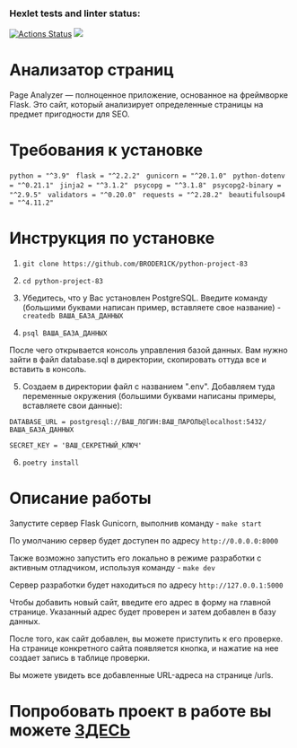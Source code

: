 ### Hexlet tests and linter status:
[![Actions Status](https://github.com/BRODER1CK/python-project-83/workflows/hexlet-check/badge.svg)](https://github.com/BRODER1CK/python-project-83/actions) <a href="https://codeclimate.com/github/BRODER1CK/python-project-83/maintainability"><img src="https://api.codeclimate.com/v1/badges/378427d63fd8f26bf2e8/maintainability" /></a>

# Анализатор страниц

Page Analyzer — полноценное приложение, основанное на фреймворке Flask. Это сайт, который анализирует определенные страницы на предмет пригодности для SEO.

# Требования к установке

 `python = "^3.9" `
 `flask = "^2.2.2" `
 `gunicorn = "^20.1.0" `
 `python-dotenv = "^0.21.1" `
 `jinja2 = "^3.1.2" `
 `psycopg = "^3.1.8" `
 `psycopg2-binary = "^2.9.5" `
 `validators = "^0.20.0" `
 `requests = "^2.28.2" `
 `beautifulsoup4 = "^4.11.2" `

# Инструкция по установке

1. `git clone https://github.com/BRODER1CK/python-project-83`

2. `cd python-project-83`

3. Убедитесь, что у Вас установлен PostgreSQL. Введите команду (большими буквами написан пример, вставляете свое название) - `createdb ВАША_БАЗА_ДАННЫХ`

4. `psql ВАША_БАЗА_ДАННЫХ`

После чего открывается консоль управления базой данных. Вам нужно зайти в файл database.sql в директории, скопировать оттуда все и вставить в консоль.

5. Создаем в директории файл с названием ".env". Добавляем туда переменные окружения (большими буквами написаны примеры, вставляете свои данные):

`DATABASE_URL = postgresql://ВАШ_ЛОГИН:ВАШ_ПАРОЛЬ@localhost:5432/ВАША_БАЗА_ДАННЫХ`

`SECRET_KEY = 'ВАШ_СЕКРЕТНЫЙ_КЛЮЧ'`

6. `poetry install`

# Описание работы

Запустите сервер Flask Gunicorn, выполнив команду - `make start`

По умолчанию сервер будет доступен по адресу `http://0.0.0.0:8000`

Также возможно запустить его локально в режиме разработки с активным отладчиком, используя команду - `make dev`

Сервер разработки будет находиться по адресу `http://127.0.0.1:5000`

Чтобы добавить новый сайт, введите его адрес в форму на главной странице. Указанный адрес будет проверен и затем добавлен в базу данных.

После того, как сайт добавлен, вы можете приступить к его проверке. На странице конкретного сайта появляется кнопка, и нажатие на нее создает запись в таблице проверки.

Вы можете увидеть все добавленные URL-адреса на странице /urls.

# Попробовать проект в работе вы можете [ЗДЕСЬ](https://python-project-83-production-3071.up.railway.app/)  

